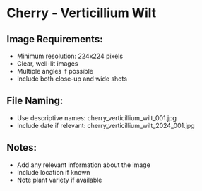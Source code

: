 # Cherry - Verticillium Wilt

## Image Requirements:
- Minimum resolution: 224x224 pixels
- Clear, well-lit images
- Multiple angles if possible
- Include both close-up and wide shots

## File Naming:
- Use descriptive names: cherry_verticillium_wilt_001.jpg
- Include date if relevant: cherry_verticillium_wilt_2024_001.jpg

## Notes:
- Add any relevant information about the image
- Include location if known
- Note plant variety if available
